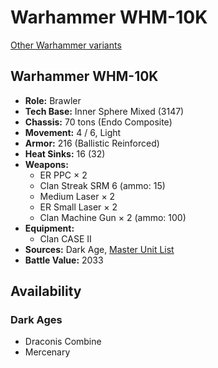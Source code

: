 # Warhammer WHM-10K

[Other Warhammer variants](../warhammer.md)

## Warhammer WHM-10K
- **Role:** Brawler
- **Tech Base:** Inner Sphere Mixed (3147)
- **Chassis:** 70 tons (Endo Composite)
- **Movement:** 4 / 6, Light
- **Armor:** 216 (Ballistic Reinforced)
- **Heat Sinks:** 16 (32)
- **Weapons:**
  - ER PPC × 2
  - Clan Streak SRM 6 (ammo: 15)
  - Medium Laser × 2
  - ER Small Laser × 2
  - Clan Machine Gun × 2 (ammo: 100)
- **Equipment:**
  - Clan CASE II
- **Sources:** Dark Age, [Master Unit List](http://masterunitlist.info/Unit/Details/7564/warhammer-whm-10k)
- **Battle Value:** 2033

## Availability

### Dark Ages
- Draconis Combine
- Mercenary

